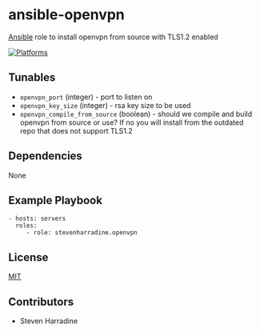# ansible-openvpn
[Ansible](http://www.ansible.com/) role to install openvpn from source with TLS1.2 enabled

[![Platforms](http://img.shields.io/badge/platforms-ubuntu-lightgrey.svg?style=flat)](#)

Tunables
--------
* `openvpn_port` (integer) - port to listen on
* `openvpn_key_size` (integer) - rsa key size to be used
* `openvpn_compile_from_source` (boolean) - should we compile and build openvpn from source or use?  If no you will install from the outdated repo that does not support TLS1.2

Dependencies
------------
None

Example Playbook
----------------
    - hosts: servers
      roles:
         - role: stevenharradine.openvpn

License
-------
[MIT](https://tldrlegal.com/license/mit-license)

Contributors
------------
* Steven Harradine

